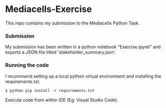 # Mediacells-Exercise

This repo contains my submission to the Mediacells Python Task.

### Submission 

My submission has been written in a python notebook "Exercise.ipynb" and exports a JSON file titled 'stakeholder_summary.json'.

### Running the code
I recommend setting up a local python virtual environment and installing the requirements.txt.
```
$ python pip install -r requirements.txt
```
Execute code from within IDE (Eg: Visual Studio Code).




